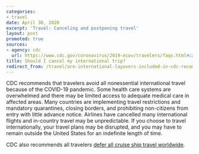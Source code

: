 ```yaml
---
categories:
- travel
date: April 30, 2020
excerpt: 'Travel: Canceling and postponing travel'
layout: post
promoted: true
sources:
- agency: cdc
  url: https://www.cdc.gov/coronavirus/2019-ncov/travelers/faqs.html#canceling-postponing-travel
title: Should I cancel my international trip?
redirect_from: /travel/are-international-layovers-included-in-cdc-recommendation-to-avoid-nonessential-travel/
---
```


CDC recommends that travelers avoid all nonessential international travel because of the COVID-19 pandemic. Some health care systems are overwhelmed and there may be limited access to adequate medical care in affected areas. Many countries are implementing travel restrictions and mandatory quarantines, closing borders, and prohibiting non-citizens from entry with little advance notice. Airlines have cancelled many international flights and in-country travel may be unpredictable. If you choose to travel internationally, your travel plans may be disrupted, and you may have to remain outside the United States for an indefinite length of time.

CDC also recommends all travelers [defer all cruise ship travel worldwide](https://www.cdc.gov/coronavirus/2019-ncov/travelers/faqs.html).
